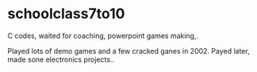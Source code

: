 # schoolclass7to10
C codes, waited for coaching,  powerpoint games making,.

Played lots of demo games and a few cracked ganes in 2002. Payed later, made sone electronics projects..
